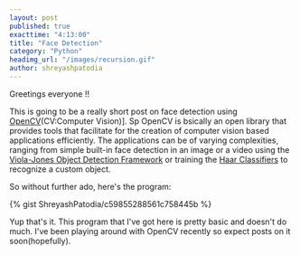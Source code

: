 ```yaml
---
layout: post
published: true
exacttime: "4:13:00"
title: "Face Detection"
category: "Python"
headimg_url: "/images/recursion.gif"
author: shreyashpatodia
---
```


Greetings everyone !!

This is going to be a really short post on face detection using [OpenCV](http://opencv.org/)(CV:Computer Vision)]. Sp OpenCV is bsically an open library that provides tools that facilitate for the creation of computer vision based applications efficiently. The applications can be of varying complexities, ranging from simple built-in face detection in an image or a video using the [Viola-Jones Object Detection Framework](https://en.wikipedia.org/wiki/Viola%E2%80%93Jones_object_detection_framework) or training the [Haar Classifiers](https://en.wikipedia.org/wiki/Haar-like_features) to recognize a custom object. 

So without further ado, here's the program:

{% gist ShreyashPatodia/c59855288561c758445b %}

Yup that's it. This program that I've got here is pretty basic and doesn't do much. I've been playing around with OpenCV recently so expect posts on it soon(hopefully). 
